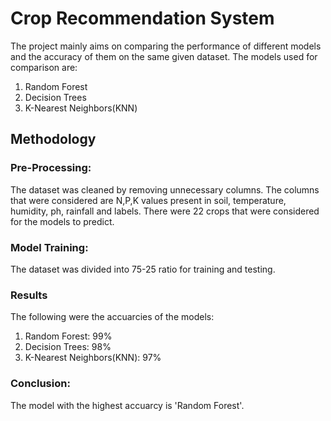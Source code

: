 # Crop Recommendation System
The project mainly aims on comparing the performance of different models and the accuracy of them on the same given dataset.
The models used for comparison are:
1. Random Forest
2. Decision Trees
3. K-Nearest Neighbors(KNN)

## Methodology
### Pre-Processing:
The dataset was cleaned by removing unnecessary columns. The columns that were considered are N,P,K	values present in soil, temperature, humidity, ph, rainfall and labels. There were 22 crops that were considered for the models to predict.

### Model Training:
The dataset was divided into 75-25 ratio for training and testing.

### Results
The following were the accuarcies of the models:
1. Random Forest: 99%
2. Decision Trees: 98%
3. K-Nearest Neighbors(KNN): 97%

### Conclusion:
The model with the highest accuarcy is 'Random Forest'.

